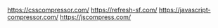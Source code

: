 https://csscompressor.com/
https://refresh-sf.com/
https://javascript-compressor.com/
https://jscompress.com/